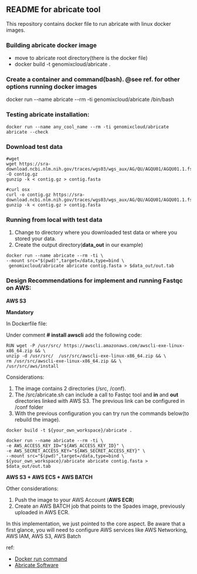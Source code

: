 ## README for abricate tool ##

This repository contains docker file to run abricate with linux docker images.

### Building abricate docker image

* move to abricate root directory(there is the docker file) 
* docker build -t  genomixcloud/abricate .

### Create a container and command(bash). @see ref. for other options running docker images 

docker run --name abricate --rm -ti genomixcloud/abricate /bin/bash

### Testing abricate installation:

```shell
docker run --name any_cool_name --rm -ti genomixcloud/abricate abricate --check
```

### Download test data

```shell
#wget 
wget https://sra-download.ncbi.nlm.nih.gov/traces/wgs03/wgs_aux/AG/QU/AGQU01/AGQU01.1.fsa_nt.gz -O contig.gz
gunzip -k < contig.gz > contig.fasta
```

```shell
#curl osx
curl -o contig.gz https://sra-download.ncbi.nlm.nih.gov/traces/wgs03/wgs_aux/AG/QU/AGQU01/AGQU01.1.fsa_nt.gz
gunzip -k < contig.gz > contig.fasta

```

### Running from local with test data

1. Change to directory where you downloaded test data or where you stored your data.
2. Create the output directory(**data_out** in our example)

```shell
docker run --name abricate --rm -ti \
--mount src="$(pwd)",target=/data,type=bind \
 genomixcloud/abricate abricate contig.fasta > $data_out/out.tab   

```

### Design Recommendations for implement and running Fastqc on AWS:

**AWS S3**

**Mandatory**

In Dockerfile file:

Under comment **# install awscli** add the following code:

```shell
RUN wget -P /usr/src/ https://awscli.amazonaws.com/awscli-exe-linux-x86_64.zip && \
unzip -d /usr/src/  /usr/src/awscli-exe-linux-x86_64.zip && \
rm /usr/src/awscli-exe-linux-x86_64.zip && \
/usr/src/aws/install
```

Considerations:

1. The image contains 2 directories (/src, /conf).
2. The /src/abricate.sh can include a call to Fastqc tool and **in** and **out** directories linked with AWS S3. The previous link can be configured in /conf folder
3. With the previous configuration you can try run the commands below(to rebuild the image).

```shell 
docker build -t ${your_own_workspace}/abricate .
```

```shell
docker run --name abricate --rm -ti \
-e AWS_ACCESS_KEY_ID="${AWS_ACCESS_KEY_ID}" \
-e AWS_SECRET_ACCESS_KEY="${AWS_SECRET_ACCESS_KEY}" \
--mount src="$(pwd)",target=/data,type=bind \
${your_own_workspace}/abricate abricate contig.fasta > $data_out/out.tab

```

**AWS S3 + AWS ECS + AWS BATCH**

Other considerations:

1. Push the image to your AWS Account (**AWS ECR**)
2. Create an AWS BATCH job that points to the Spades image, previously uploaded in AWS ECR.

In this implementation, we just pointed to the core aspect. Be aware that a first glance, you will need to configure AWS services like AWS Networking, AWS IAM, AWS S3, AWS Batch

ref:
* [Docker run command](https://docs.docker.com/engine/reference/commandline/run/)
* [Abricate Software](https://github.com/tseemann/abricate)